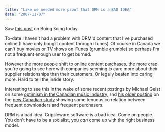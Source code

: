 ```yaml
---
title: "Like we needed more proof that DRM is a BAD IDEA"
date: "2007-11-07"
---
```


Saw [this post](http://www.boingboing.net/2007/11/07/mlb-rips-off-fans-wh.html) on Boing Boing today.

<shaking head>

To-date I haven't had a problem with DRM'd content that I've purchased online (I have only bought content through iTunes). Of course in Canada we can't buy movies or TV shows on iTunes (grumble grumble) so perhaps I'm not a frequent enough user to get burned.

However the more people shift to online content purchases, the more crap you're going to see here with companies seeming to care more about their supplier relationships than their customers. Or legally beaten into caring more. Hard to tell the inside story.

Interesting to see this in the wake of some recent postings by Michael Geist on some [optimism in the Canadian music industry](http://www.michaelgeist.ca/content/view/2358/125/), and [his older posting](http://www.michaelgeist.ca/content/view/2347/125/) on the [new Canadian study](http://strategis.ic.gc.ca/epic/site/ippd-dppi.nsf/en/h_ip01456e.html) showing some tenuous correlation between frequent downloaders and frequent purchasers.

DRM is a bad idea. Crippleware software is a bad idea. Come on people. You don't have to be a socialist, you _can_ come up with the right business model.
